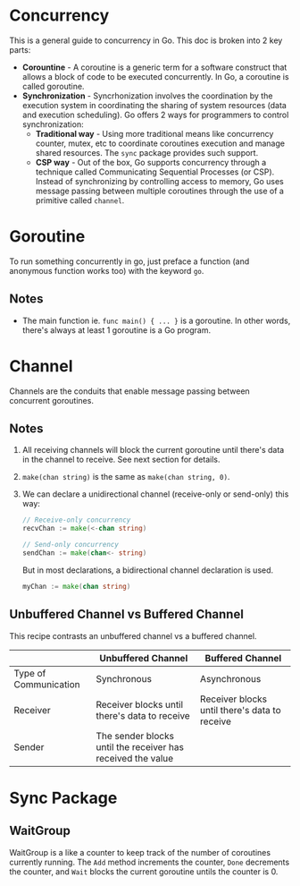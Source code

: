 # Concurrency

This is a general guide to concurrency in Go. This doc is broken into 2 key parts:

* **Corountine** - A coroutine is a generic term for a software construct that allows a block of code to be executed concurrently. In Go, a coroutine is called goroutine.
* **Synchronization** - Syncrhonization involves the coordination by the execution system in coordinating the sharing of system resources (data and execution scheduling). Go offers 2 ways for programmers to control synchronization:
  * **Traditional way** - Using more traditional means like concurrency counter, mutex, etc to coordinate coroutines execution and manage shared resources. The `sync` package provides such support.
  * **CSP way** - Out of the box, Go supports concurrency through a technique called Communicating Sequential Processes (or CSP). Instead of synchronizing by controlling access to memory, Go uses message passing between multiple coroutines through the use of a primitive called `channel`.

# Goroutine

To run something concurrently in go, just preface a function (and anonymous function works too) with the keyword `go`.

## Notes

* The main function ie. `func main() { ... }` is a goroutine. In other words, there's always at least 1 goroutine is a Go program.

# Channel

Channels are the conduits that enable message passing between concurrent goroutines.

## Notes

1. All receiving channels will block the current goroutine until there's data in the channel to receive. See next section for details.
1. `make(chan string)` is the same as `make(chan string, 0)`.
1. We can declare a unidirectional channel (receive-only or send-only) this way:

   ```go
   // Receive-only concurrency
   recvChan := make(<-chan string)

   // Send-only concurrency
   sendChan := make(chan<- string)
   ```

   But in most declarations, a bidirectional channel declaration is used.

   ```go
   myChan := make(chan string)
   ```

## Unbuffered Channel vs Buffered Channel

This recipe contrasts an unbuffered channel vs a buffered channel.

|                        | Unbuffered Channel | Buffered Channel |
|------------------------|--------------------|------------------|
| Type of Communication  | Synchronous        | Asynchronous     |
| Receiver               | Receiver blocks until there's data to receive | Receiver blocks until there's data to receive |
| Sender                 | The sender blocks until the receiver has received the value ||

# Sync Package

## WaitGroup

WaitGroup is a like a counter to keep track of the number of coroutines currently running. The `Add` method increments the counter, `Done` decrements the counter, and `Wait` blocks the current goroutine untils the counter is 0.
